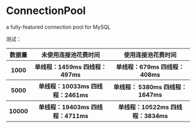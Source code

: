 # ConnectionPool
a fully-featured connection pool for MySQL

测试：
<table>
        <tr>
            <th>数据量</th>
            <th>未使用连接池花费时间</th>
            <th>使用连接池花费时间</th>
        </tr>
        <tr>
            <th>1000</th>
            <th>单线程：1459ms 四线程：497ms</th>
            <th>单线程：679ms  四线程：408ms</th>
        </tr>
        <tr>
             <th>5000</th>
            <th>单线程：10033ms 四线程：2461ms</th>
            <th>单线程： 5380ms 四线程：1647ms</th>
        </tr>
        <tr>
              <th>10000</th>
            <th>单线程：19403ms 四线程：4711ms</th>
            <th>单线程：10522ms 四线程：3834ms</th>
        </tr>
<table>




